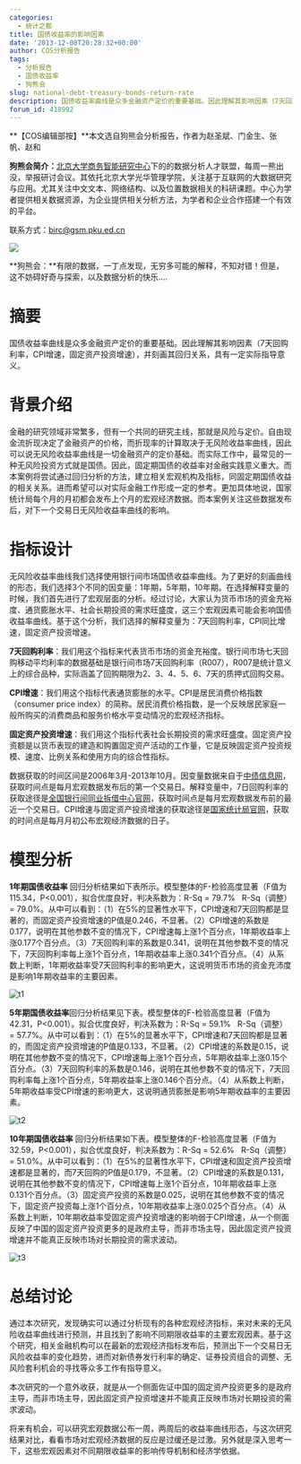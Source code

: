```yaml
---
categories:
  - 统计之都
title: 国债收益率的影响因素
date: '2013-12-08T20:28:32+00:00'
author: COS分析报告
tags:
  - 分析报告
  - 国债收益率
  - 狗熊会
slug: national-debt-treasury-bonds-return-rate
description: 国债收益率曲线是众多金融资产定价的重要基础。因此理解其影响因素（7天回购利率，CPI增速，固定资产投资增速），并刻画其回归关系，具有一定实际指导意义。
forum_id: 418992
---
```


**【COS编辑部按】**本文选自狗熊会分析报告，作者为赵圣斌、门金生、张帆、赵和

**狗熊会简介：**[北京大学商务智能研究中心](http://birc.gsm.pku.edu.cn/)下的的数据分析人才联盟，每周一熊出没，举报研讨会议。其依托北京大学光华管理学院，关注基于互联网的大数据研究与应用。尤其关注中文文本、网络结构、以及位置数据相关的科研课题。中心为学者提供相关数据资源，为企业提供相关分析方法，为学者和企业合作搭建一个有效的平台。

联系方式：[birc@gsm.pku.ed.cn](mailto:birc@gsm.pku.ed.cn)

![](http://mmbiz.qpic.cn/mmbiz/1y1ObuUF34xYTDTr8YI4eASicXdjzhFmYVV2X4NXQnxZEPIfrbVSOKVicBMa79lzsBic1q9cGL8l4TEMqO5gNbEnQ/0)

**狗熊会：**有限的数据，一丁点发现，无穷多可能的解释，不知对错！但是，这不妨碍好奇与探索，以及数据分析的快乐….
  

# 摘要

国债收益率曲线是众多金融资产定价的重要基础。因此理解其影响因素（7天回购利率，CPI增速，固定资产投资增速），并刻画其回归关系，具有一定实际指导意义。

# 背景介绍

金融的研究领域非常繁多，但有一个共同的研究主线，那就是风险与定价。自由现金流折现决定了金融资产的价格，而折现率的计算取决于无风险收益率曲线，因此可以说无风险收益率曲线是一切金融资产的定价基础。而实际工作中，最常见的一种无风险投资方式就是国债。因此，固定期国债的收益率对金融实践意义重大。而本案例将尝试通过回归分析的方法，建立相关宏观机构及指标，同固定期国债收益的相关关系。进而希望可以对实际金融工作形成一定的参考。更加具体地说，国家统计局每个月的月初都会发布上个月的宏观经济数据。而本案例关注这些数据发布后，对下一个交易日无风险收益率曲线的影响。

# 指标设计

无风险收益率曲线我们选择使用银行间市场国债收益率曲线。为了更好的刻画曲线的形态，我们选择3个不同的因变量：1年期，5年期，10年期。在选择解释变量的时候，我们首先进行了宏观层面的分析。经过讨论，大家认为货币市场的资金充裕度、通货膨胀水平、社会长期投资的需求旺盛度，这三个宏观因素可能会影响国债收益率曲线。基于这个分析，我们选择的解释变量为：7天回购利率，CPI同比增速，固定资产投资增速。

**7天回购利率**：我们用这个指标来代表货币市场的资金充裕度。银行间市场七天回购移动平均利率的数据基础是银行间市场7天回购利率（R007），R007是统计意义上的综合品种，实际涵盖了回购期限为2、3、4、5、6、7天的质押式回购交易。

**CPI增速**：我们用这个指标代表通货膨胀的水平。CPI是居民消费价格指数（consumer price index）的简称。居民消费价格指数，是一个反映居民家庭一般所购买的消费商品和服务价格水平变动情况的宏观经济指标。

**固定资产投资增速**：我们用这个指标代表社会长期投资的需求旺盛度。固定资产投资额是以货币表现的建造和购置固定资产活动的工作量，它是反映固定资产投资规模、速度、比例关系和使用方向的综合性指标。

数据获取的时间区间是2006年3月-2013年10月。因变量数据来自于[中债信息网](http://www.chinabond.com.cn)，获取时间点是每月宏观数据发布后的第一个交易日。解释变量中，7日回购利率的获取途径是[全国银行间同业拆借中心官网](http://www.chinamoney.com.cn)，获取时间点是每月宏观数据发布前的最近一个交易日。CPI增速与固定资产投资增速的获取途径是[国家统计局官网](http://data.stats.gov.cn)，获取的时间点是每月月初公布宏观经济数据的日子。

# 模型分析

**1年期国债收益率** 回归分析结果如下表所示。模型整体的F-检验高度显著（F值为115.34，P<0.001），拟合优度良好，判决系数为：R-Sq = 79.7%   R-Sq（调整） = 79.0%。从中可以看到：（1）在5%的显著性水平下，CPI增速和7天回购都是显著的，而固定资产投资增速的P值是0.246，不显著。（2）CPI增速的系数是0.177，说明在其他参数不变的情况下，CPI增速每上涨1个百分点，1年期收益率上涨0.177个百分点。（3）7天回购利率的系数是0.341，说明在其他参数不变的情况下，7天回购利率每上涨1个百分点，1年期收益率上涨0.341个百分点。（4）从系数上判断，1年期收益率受7天回购利率的影响更大，这说明货币市场的资金充沛度是影响1年期收益率的主要因素。

![t1](https://uploads.cosx.org/2013/12/t1.jpg)

**5年期国债收益率**回归分析结果见下表。模型整体的F-检验高度显著（F值为42.31，P<0.001）。拟合优度良好，判决系数为：R-Sq = 59.1%   R-Sq（调整） = 57.7%。从中可以看到：（1）在5%的显著水平下，CPI增速和7天回购都是显著的，而固定资产投资增速的P值是0.133，不显著。（2）CPI增速的系数是0.15，说明在其他参数不变的情况下，CPI增速每上涨1个百分点，5年期收益率上涨0.15个百分点。（3）7天回购利率的系数是0.146，说明在其他参数不变的情况下，7天回购利率每上涨1个百分点，5年期收益率上涨0.146个百分点。（4）从系数上判断，5年期收益率受CPI增速的影响更大，这说明通货膨胀是影响5年期收益率的主要因素。

![t2](https://uploads.cosx.org/2013/12/t2.jpg)

**10年期国债收益率** 回归分析结果如下表。模型整体的F-检验高度显著（F值为32.59，P<0.001），拟合优度良好，判决系数为：R-Sq = 52.6%   R-Sq（调整） = 51.0%。从中可以看到：（1）在5%的显著性水平下，CPI增速和固定资产投资增速都是显著的，而7天回购的P值是0.179，不显著。（2）CPI增速的系数是0.131，说明在其他参数不变的情况下，CPI增速每上涨1个百分点，10年期收益率上涨0.131个百分点。（3）固定资产投资的系数是0.025，说明在其他参数不变的情况下，固定资产投资每上涨1个百分点，10年期收益率上涨0.025个百分点。（4）从系数上判断，10年期收益率受固定资产投资增速的影响弱于CPI增速，从一个侧面反映了中国的固定资产投资更多的是政府主导，而非市场主导，因此固定资产投资增速并不能真正反映市场对长期投资的需求波动。

![t3](https://uploads.cosx.org/2013/12/t3.jpg)

# 总结讨论

通过本次研究，发现确实可以通过分析现有的各种宏观经济指标，来对未来的无风险收益率曲线进行预测，并且找到了影响不同期限收益率的主要宏观因素。基于这个研究，相关金融机构可以在最新的宏观经济指标发布后，预测出下一个交易日无风险收益率的变化趋势，进而对新债券发行利率的确定、证券投资组合的调整、无风险套利机会的寻找等众多工作有指导意义。

本次研究的一个意外收获，就是从一个侧面佐证中国的固定资产投资更多的是政府主导，而非市场主导，因此固定资产投资增速并不能真正反映市场对长期投资的需求波动。

将来有机会，可以研究宏观数据公布一周，两周后的收益率曲线形态，与这次研究结果对比，看看市场对宏观经济数据的反应是过缓还是过激。另外就是深入思考一下，这些宏观因素对不同期限收益率的影响传导机制和经济学依据。
